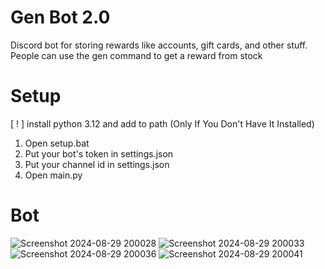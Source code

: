 # Gen Bot 2.0
Discord bot for storing rewards like accounts, gift cards, and other stuff. People can use the gen command to get a reward from stock

# Setup

[ ! ] install python 3.12 and add to path (Only If You Don't Have It Installed)

1. Open setup.bat
2. Put your bot's token in settings.json
3. Put your channel id in settings.json
4. Open main.py

# Bot

![Screenshot 2024-08-29 200028](https://github.com/user-attachments/assets/2f7e319f-aecb-4df3-ae8f-7f2827d6c4a0)
![Screenshot 2024-08-29 200033](https://github.com/user-attachments/assets/33858df4-65a8-4eeb-a35a-b9a49f94e700)
![Screenshot 2024-08-29 200036](https://github.com/user-attachments/assets/c60beefd-10c6-4ff3-ac31-d69d08437aa0)
![Screenshot 2024-08-29 200041](https://github.com/user-attachments/assets/f0166f3b-e6a6-4df3-bc32-b7b9ae89cd3f)
